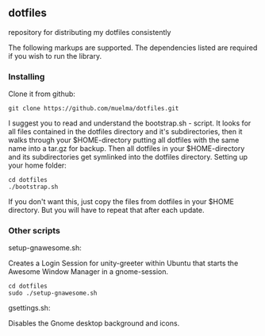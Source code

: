 dotfiles
-------

repository for distributing my dotfiles consistently 

The following markups are supported.  The dependencies listed are required if
you wish to run the library.

### Installing

Clone it from github:

    git clone https://github.com/muelma/dotfiles.git

I suggest you to read and understand the bootstrap.sh - script. It looks for all files contained in the dotfiles directory and it's subdirectories, then it walks through your $HOME-directory putting all dotfiles with the same name into a tar.gz for backup. Then all dotfiles in your $HOME-directory and its subdirectories get symlinked into the dotfiles directory.
Setting up your home folder:

    cd dotfiles
    ./bootstrap.sh

If you don't want this, just copy the files from dotfiles in your $HOME directory. But you will have to repeat that after each update.

### Other scripts

setup-gnawesome.sh:

Creates a Login Session for unity-greeter within Ubuntu that starts the Awesome Window Manager in a gnome-session.

    cd dotfiles
    sudo ./setup-gnawesome.sh

gsettings.sh:

Disables the Gnome desktop background and icons.
